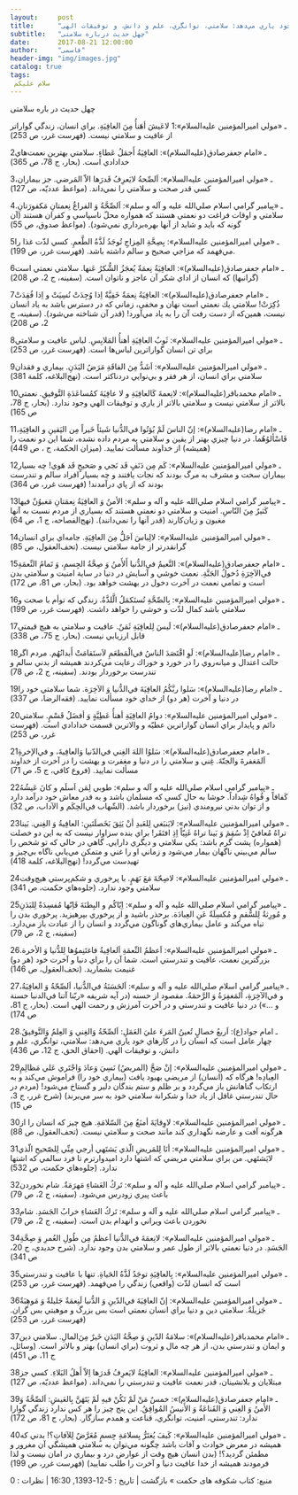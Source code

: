 ```yaml
---
layout:     post
title:      "امام جوادعلیه السلام:: چهار عامل است كه انسان را در كارهاي خود ياري مي‌دهد: سلامتي، توانگري، علم و دانش، و توفيقات الهی ."
subtitle:   "چهل حدیث درباره سلامتی"
date:       2017-08-21 12:00:00
author:     "قاسمی"
header-img: "img/images.jpg"
catalog: true
tags:
 سلام علیکم 
---
```


چهل حدیث در باره سلامتی
 
ـ «مولي اميرالمؤمنين عليه‌السلام»:1
لاعَيشَ أهَنأُ مِنَ العافِيَةِ.
براي انسان، زندگي گواراتر از عافيت و سلامتي نيست. (فهرست غرر، ص 253)

2ـ «امام جعفرصادق(عليه‌السلام)»:
العافِيَةُ أَجمَلُ عَطاءٍ.
سلامتي بهترين نعمت‌هاي خدادادي است. (بحار، ج 78، ص 365)

3ـ «مولي اميرالمؤمنين عليه‌السلام»:
اَلصِّحةُ لايَعرِفُ قَدرَها الاّ المَرضي.
جز بيماران، كسي قدر صحت و سلامتي را نمي‌داند. (مواعظ عدديّه، ص 127)

4ـ «پيامبر گرامي اسلام صلي‌الله عليه و آله و سلم»:
اَلصِّحَّةُ وَ الفراغُ نِعمتانِ مَكفورَتانِ.
سلامتي و اوقات فراغت دو نعمتي هستند كه همواره محلّ ناسپاسي و كفران هستند (آن گونه كه بايد و شايد از آنها بهره‌برداري نمي‌شود). (مواعظ صدوق، ص 55)

5ـ «مولي اميرالمؤمنين عليه‌السلام»:
بِصِحَّةِ المِزاجِ تُوجَدُ لَذَّةُ الطَّعمِ.
كسي لذّت غذا را مي‌فهمد كه مزاجي صحيح و سالم داشته باشد. (فهرست غرر، ص 199).

6ـ «امام جعفرصادق(عليه‌السلام)»:
العافِيَةُ نِعمَةٌ يُعجَزُ الشُّكرُ عَنها.
سلامتي نعمتي است (گرانبها) كه انسان از اداي شكر آن عاجز و ناتوان است. (سفينه، ج 2، ص 208)

7ـ «امام جعفرصادق(عليه‌السلام)»:
العافِيَةُ نِعمَةٌ خَفِيَّةٌ اِذا وُجِدَتْ نُسِيَتْ و اِذا فُقِدَتْ ذُكِرَتْ!
سلامتي يك نعمتي است نهان و مخفي، زماني كه در دسترس باشد به ياد انسان نيست، همين‌كه از دست رفت آن را به ياد مي‌آورد! (قدر آن شناخته مي‌شود). (سفينه، ج 2، ص 208)

8ـ «مولي اميرالمؤمنين عليه‌السلام»:
ثَوبُ العافِيَةِ أهنأُ المَلابِسِ.
لباس عافيت و سلامتي براي تن انسان گواراترين لباس‌ها است. (فهرست غرر، ص 253)

9ـ «مولي اميرالمؤمنين عليه‌السلام»:
اَشَدُّ مِنَ الفاقَةِ مَرَضُ البَدَنِ.
بيماري و فقدان سلامتي براي انسان، از هر فقر و بي‌نوايي دردناكتر است. (نهج‌البلاغه، كلمة 381)

10ـ «امام محمدباقر(عليه‌السلام)»:
لانِعمةَ كَالعافِيَةِ و لا عافِيَةَ كمُساعَدَةِ التَّوفيقِ.
نعمتي بالاتر از سلامتي نيست و سلامتي بالاتر از ياري و توفيقات الهي وجود ندارد. (بحار، ج 78، ص 165)

11ـ «امام رضا(عليه‌السلام)»:
إنّ الناسَ لَمْ يُؤتُوا في‌الدُّنيا شَيئاً خَيراً مِن اليَقينِ و العافِيَةِ، فَاسْألوُهُما.
در دنيا چيزي بهتر از يقين و سلامتي به مردم داده نشده، شما اين دو نعمت را (هميشه) از خداوند مسألت نماييد. (ميزان الحكمة، ج ، ص 449)

12ـ «مولي اميرالمؤمنين عليه‌السلام»:
كَم مِن دَنَفٍ قَد نَجي و صَحيحٍ قَد هَوي!
چه بسيار بيماران سخت و مشرف به مرگ بودند كه نجات يافتند و چه بسيار افراد سالم و تندرست بودند كه از پاي درآمدند! (فهرست غرر، ص 364)

13ـ «پيامبر گرامي اسلام صلي‌الله عليه و آله و سلم»:
الأمنُ وَ العافِيَةُ نِعمَتانِ مَغبوُنٌ فيها كَثيرٌ مِنَ النّاسِ.
امنيت و سلامتي دو نعمتي هستند كه بسياري از مردم نسبت به آنها مغبون و زيان‌کارند (قدر آنها را نمي‌دانند). (نهج‌الفصاحه، ج 1، ص 64)

14ـ «مولي اميرالمؤمنين عليه‌السلام»:
لالِباسَ اَجَلُّ مِنَ العافِيَةِ.
جامه‌اي براي انسان گرانقدرتر از جامة سلامتي نيست. (تحف‌العقول، ص 85)

15ـ «امام جعفرصادق(عليه‌السلام)»:
النَّعيمُ في‌الدُّنيا أَلأَمنُ وَ صِحَّةُ الجِسمِ، وَ تَمامُ النِّعمَةِ في‌الآخِرَةِ دُخولُ الجَنَّةِ.
نعمت خوشي و آسايش در دنيا در ساية امنيت و سلامتي بدن است و تمامي نعمت در آخرت دخول در بهشت خواهد بود. (بحار، ص 81، ص 172)

16ـ «مولي اميرالمؤمنين عليه‌السلام»:
بِالصِّحَّةِ تُستَكمَلُ الَّلذَّةُ.
زندگي كه توأم با صحت و سلامتي باشد كمال لذّت و خوشي را خواهد داشت. (فهرست غرر، ص 199)

17ـ «امام جعفرصادق(عليه‌السلام)»:
لَيسَ لِلعافِيَةِ ثَمَنٌ.
عافيت و سلامتي به هيچ قيمتي قابل ارزيابي نيست. (بحار، ج 75، ص 338)

18ـ «امام رضا(عليه‌السلام)»:
لَوِ اقْتَصَدَ الناسُ في‌الْمَطعَمِ لاَستَقامَتْ أَبدانُهُم.
مردم اگر حالت اعتدال و ميانه‌روي را در خورد و خوراك رعايت مي‌كردند هميشه از بدني سالم و تندرست برخوردار ‌بودند. (سفينه، ج 2، ص 78)

19ـ «امام رضا(عليه‌السلام)»:
سَلوا ربَّكُمُ العافِيَةَ في‌الدُّنيا وَ الآخِرَة.
شما سلامتي خود را در دنيا و آخرت (هر دو) از خداي خود مسألت نماييد. (فقه‌الرضا، ص 337)

20ـ «مولي اميرالمؤمنين عليه‌السلام»:
دوامُ العافِيَةِ أهنأُ عَطِيَّةٍ وَ أفضَلُ قَسْمٍ.
سلامتي دائم و پايدار براي انسان گواراترين عطيّه و والاترين قسمت خدادادي است. (فهرست غرر، ص 253)

21ـ «امام جعفرصادق(عليه‌السلام)»:
سَلوُا اللهَ الغِني في‌الدّنيا وَالعافِيةَ، و في‌الإخرةِ اَلمَغفرةَ والجنّةَ.
غِني و سلامتي را در دنيا و مغفرت و بهشت را در آخرت از خداوند مسألت نماييد. (فروع كافي، ج 5، ص 71)

22ـ «پيامبر گرامي اسلام صلي‌الله عليه و آله و سلم»:
طوبي لِمَن اَسلَم و كانَ عَيشُهُ كَفافاً و قُواهُ شِداداً.
خوشا به حال كسي كه مسلمان باشد و به قدر معاش خود درآمد دارد و از توان بدني نيرومندي (نيز) برخوردار باشد. (الشّهاب في‌الحِكَم و الآداب، ص 32)

23ـ «مولي اميرالمؤمنين عليه‌السلام»:
لايَنبَغي لِلعَبدِ أنْ يَثِقَ بَخَصلَتَينِ: العافِيةُ وَ الغِني. بَينا تراهُ مُعافيً اِذْ سُقِمَ وَ بَينا تراهُ غَنِيّاً اِذِ افتَقَر!
براي بنده سزاوار نيست كه به اين دو خصلت (همواره) پشت گرم باشد: يكي سلامتي و ديگري دارايي. گاهي در حالي كه تو شخص را سالم مي‌بيني ناگهان بيمار مي‌شود و زماني او را غني و متمكن مي‌يابي ناگاه بي‌چيز و تهيدست مي‌گردد! (نهج‌البلاغه، كلمة 418)

24ـ «مولي اميرالمؤمنين عليه‌السلام»:
لاصِحّةَ مَعَ نَهَمٍ.
با پرخوري و شكم‌پرستي هيچ‌وقت سلامتي وجود ندارد. (جلوه‌هاي حكمت، ص 341)

25ـ «پيامبر گرامي اسلام صلي‌الله عليه و آله و سلم»:
اِيّاكُم و البِطنَةَ فَاِنّها مُفسِدَةٌ لِلبَدَنِ و مُورِثةٌ لِلسُّقمِ و مُكسِلَةٌ عَنِ العِبادَة.
برحذر باشيد و از پرخوري بپرهيزيد. پرخوري بدن را تباه مي‌كند و عامل بيماري‌هاي گوناگون مي‌گردد و انسان را از عبادت باز مي‌دارد. (سفينه، ج 2، ص 79)

26ـ «مولي اميرالمؤمنين عليه‌السلام»:
اَعظمُ النِّعمَةِ اَلعافِيةُ فاغتَنِموُها لِلدُّنيا وَ الأخرة.
بزرگترين نعمت، عافيت و تندرستي است. شما آن را براي دنيا و آخرت خود (هر دو) غنيمت بشماريد. (تحف‌العقول، ص 146)

27ـ «پيامبر گرامي اسلام صلي‌الله عليه و آله و سلم»:
اَلحَسَنَةُ في‌الدُّنيا، اَلصِّحّةُ وَ العافِيَةُ، و في‌الآخِرَةِ، اَلمَغفِرَةُ وَ الرَّحمَةُ.
مقصود از حسنه (در آيه شريفه «ربّنا آتنا في‌الدنبا حسنة و ...») در دنيا عافيت و تندرستي و در آخرت آمرزش و رحمت الهي است. (بحار، ج 81، ص 174)

28ـ امام جواد(ع):
اَربعُ خصالٍ تُعينُ المَرءَ عليَ العَمَلِ: اَلصِّحّةُ وَالغِني وَ العِلمُ وَالتَّوفيقُ.
چهار عامل است كه انسان را در كارهاي خود ياري مي‌دهد: سلامتي، توانگري، علم و دانش، و توفيقات الهي. (احقاق الحق، ج 12، ص 436)

29ـ «مولي اميرالمؤمنين عليه‌السلام»:
إنْ صَحَّ (المريضُ) نَسِيَ وَعادَ وَاجْتَري عَلي مَظالِمِ العِبادِه!
هرگاه كه (انسان) از مريضي بهبود يافت (بيماري خود را) فراموش مي‌كند و به ارتكاب گناهانش باز مي‌گردد و بر ظلم و ستم بندگان دلير و گستاخ مي‌شود! (مردم در حال تندرستي غافل از ياد خدا و شكرانة سلامتي خود به سر مي‌برند)
(شرح غرر، ج 3، ص 15)

30ـ «مولي اميرالمؤمنين عليه‌السلام»:
لاوِقايَةَ أمنَعُ مِنَ السّلامَةِ.
هيچ چيز كه انسان را از هرگونه آفت و عارضه نگهداري كند مانند صحت و سلامتي نيست. (تحف‌العقول، ص 88)

31ـ «مولي اميرالمؤمنين عليه‌السلام»:
أنَا لِلمَريضِ الّذي يَشتَهي أرجي مِنِّي لِلصّحيحِ الّذي لايَشتَهي.
من براي سلامتي مريضي كه اشتها دارد اميدوارترم تا فرد سالمي كه اشتها ندارد. (جلوه‌هاي حكمت، ص 532)

32ـ «پيامبر گرامي اسلام صلي‌الله عليه و آله و سلم»:
تَركُ العَشاءِ مَهرَمَةٌ.
شام نخوردن باعث پيري زودرس مي‌شود. (سفينه، ج 2، ص 79)

33ـ «پيامبر گرامي اسلام صلي‌الله عليه و آله و سلم»:
تَركُ العَشاءِ خرابُ الجَسَدِ.
شام نخوردن باعث ويراني و انهدام بدن است. (سفينه، ج 2، ص 79)

34ـ «مولي اميرالمؤمنين عليه‌السلام»:
لانِعمَةَ في‌الدُّنيا اَعظمُ مِن طُولِ العُمرِ وَ صِحَّةِ الجَسَدِ.
در دنيا نعمتي بالاتر از طول عمر و سلامتي بدن وجود ندارد. (شرح حديدي، ج 20، ص 341)

35ـ «مولي اميرالمؤمنين عليه‌السلام»:
بِالعافِيَةِ توجَدُ لَذَّةُ الحَياةِ.
تنها با عافيت و تندرستي است كه انسان لذّت (واقعي) زندگي را مي‌فهمد. (فهرست غرر، ص 253)

36ـ «مولي اميرالمؤمنين عليه‌السلام»:
إنّ العافِيَةَ في‌الدّينِ وَ الدُّنيا لَنِعمَةٌ جَليلةٌ وَ مَوهِبَةٌ جَزيلَةٌ.
سلامتي دين و دنيا براي انسان نعمتي است بس بزرگ و موهبتي بس گران. (فهرست غرر، ص 253)

37ـ «امام محمدباقر(عليه‌السلام)»:
سلامَةُ الدّينِ وَ صِحَّةُ البَدَنِ خَيرٌ مِنَ‌المالِ.
سلامتي دين و ايمان و تندرستي بدن، از هر چه مال و ثروت (براي انسان) بهتر و بالاتر است. (وسائل، ج 11، ص 451)

38ـ «مولي اميرالمؤمنين عليه‌السلام»:
العافِيَةُ لايَعرِفُ قَدرَها اِلاّ أَهلُ البَلاءِ.
كسي جز مبتلايان و بلانشينان، قدر نعمت عافيت و تندرستي را نمي‌داند. (مواعظ عدديّه، ص 127)

39ـ «امام جعفرصادق(عليه‌السلام)»:
خمسٌ مَنْ لَمْ تَكُنْ فيهِ لَمْ يَتَهَنَّ بِالعَيشِ: اَلصِّحَّةُ وَ الأَمنُ وَ الغِني وَ القَناعَةُ وَ الأَنيسُ المُوافِقُ.
اين پنج چيز را هر كس ندارد زندگي گوارا ندارد: تندرستي، امنيت، توانگري، قناعت و همدم سازگار. (بحار، ج 81، ص 172)

40ـ «مولي اميرالمؤمنين عليه‌السلام»:
كَيفَ يُغتَرُّ بِسلامَةِ جِسمٍ مُعَرَّضٌ لِلآفاتِ؟!
بدني كه هميشه در معرض حوادث و آفات باشد چگونه مي‌توان به سلامتي هميشگي آن مغرور و مطمئن گرديد؟! (بدن انسان هيچ وقت از عوارض درد و بيماري در امان نيست و لذا فرمودند هميشه از خدا عافيت دنيا و آخرت را طلب نماييد) (فهرست غرر، ص 199)

منبع: کتاب شکوفه های حکمت
» بازگشت | تاریخ : 5-12-1393, 16:30 | نظرات : 0
